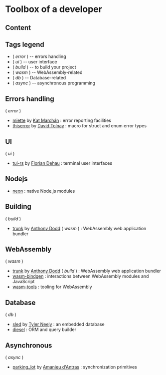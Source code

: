 # Toolbox of a developer

## Content

## Tags legend

- ( _error_ ) -- errors handling
- ( _ui_ ) -- user interface
- ( _build_ ) -- to build your project
- ( _wasm_ ) -- WebAssembly-related
- ( _db_ ) -- Database-related
- ( _async_ ) -- asynchronous programming

## Errors handling

( _error_ )

- [miette](https://github.com/zkat/miette) by [Kat Marchán](https://github.com/zkat) : error reporting facilities
- [thiserror](https://github.com/dtolnay/thiserror) by [David Tolnay](https://github.com/dtolnay) : macro for struct and enum error types

## UI

( _ui_ )

- [tui-rs](https://github.com/fdehau/tui-rs) by [Florian Dehau](https://github.com/fdehau) : terminal user interfaces

## Nodejs

- [neon](https://github.com/neon-bindings/neon) : native Node.js modules

## Building

( _build_ )

- [trunk](https://github.com/thedodd/trunk) by [Anthony Dodd](https://github.com/thedodd) ( _wasm_ ) : WebAssembly web application bundler

## WebAssembly

( _wasm_ )

- [trunk](https://github.com/thedodd/trunk) by [Anthony Dodd](https://github.com/thedodd) ( _build_ ) : WebAssembly web application bundler
- [wasm-bindgen](https://github.com/rustwasm/wasm-bindgen) : interactions between WebAssembly modules and JavaScript
- [wasm-tools](https://github.com/bytecodealliance/wasm-tools) : tooling for WebAssembly

## Database

( _db_ )

- [sled](https://github.com/spacejam/sled) by [Tyler Neely](https://github.com/spacejam) : an embedded database
- [diesel](https://github.com/diesel-rs/diesel) : ORM and query builder

## Asynchronous

( _async_ )

- [parking_lot](https://github.com/Amanieu/parking_lot) by [Amanieu d'Antras](https://github.com/Amanieu) : synchronization primitives
